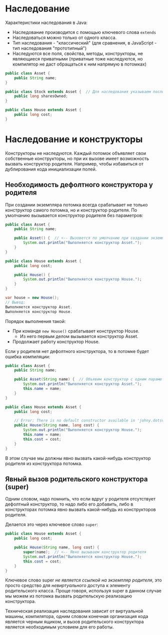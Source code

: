 # Наследование

Характеристики наследования в Java:

* Наследование производится с помощью ключевого слова `extends`
* Наследоваться можно только от одного класса.
* Тип наследования - "классический" (для сравнения, в JavaScript - тип наследования "прототипный")
* Наследуются все поля, свойства, методы, конструкторы, не являющиеся приватными (приватные тоже наследуются, но компилятор не даст обращаться к ним напрямую в потомках)

```java
public class Asset {
    public String name;
}
```

```java
public class Stock extends Asset {  // Для наследования указываем после extends класс родителя
    public long sharesOwned;
}
```

```java
public class House extends Asset {
    public long cost;
}
```

# Наследование и конструкторы

Конструкторы не наследуются. Каждый потомок объявляет свои собственные конструкторы, но при их вызове имеет возможность вызвать конструктор родителя. Например, чтобы избавиться от дублирования кода инициализации полей.

## Необходимость дефолтного конструктора у родителя

При создании экземпляра потомка всегда срабатывает не только конструктор самого потомка, но и конструктор родителя. По умолчанию вызывается конструктор родителя без параметров:

```java
public class Asset {
    public String name;

    public Asset() {  // <-- Вызовется по умолчанию при создании экземпляра потомка
        System.out.println("Выполняется конструктор Asset.");
    }
}
```

```java
public class House extends Asset {
    public long cost;

    public House() {
        System.out.println("Выполняется конструктор House.");
    }
}
```

```java
var house = new House();
// Вывод:
Выполняется конструктор Asset.
Выполняется конструктор House.
```

Порядок выполнения такой:

* При команде `new House()` срабатывает конструктор House.
  * Из него первым делом вызывается конструктор Asset.
* Продолжает работу конструктор House.

Если у родителя нет дефолтного конструктора, то в потомке будет ошибка компиляции:

```java
public class Asset {
    public String name;

    public Asset(String name) {  // Объявим конструктор с одним параметром. Дефолтного К больше нет.
        System.out.println("Выполняется конструктор Asset.");
        this.name = name;
    }
}
```

```java
public class House extends Asset {
    public long cost;

    // Error: There is no default constructor available in 'johny.dotsville.syntax.inheritance.Asset'
    public House(String name, long cost) {
        System.out.println("Выполняется конструктор House.");
        this.name = name;
        this.cost = cost;
    }
}
```

В этом случае мы должны явно вызвать какой-нибудь конструктор родителя из конструктора потомка.

## Явный вызов родительского конструктора (super)

Одним словом, надо помнить, что если вдруг у родителя отсутствует дефолтный конструктор, то надо либо его добавить, либо в конструкторах потомка явно вызвать какой-нибудь из конструкторов родителя. 

Делается это через ключевое слово `super`:

```java
public class House extends Asset {
    public long cost;

    public House(String name, long cost) {
        super(name);  // <-- Явно вызываем конструктор родителя
        System.out.println("Выполняется конструктор House.");
        this.cost = cost;
    }
}
```

Ключевое слово super *не является ссылкой на экземпляр родителя*, это просто средство для *невиртуального* доступа к элементу родительского класса. Проще говоря, используя super в данном случае мы можем из потомка вызвать родительскую реализацию конструктора.

Техническая реализация наследования зависит от виртуальной машины, компилятора, одним словом конечная организация кода является черным ящиком, и вызов родительского конструктора является необходимым условием для его работы.
